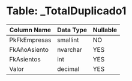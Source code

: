 # Table: _TotalDuplicado1

| Column Name | Data Type | Nullable |
|-------------|-----------|----------|
| PkFkEmpresas | smallint | NO |
| FkAñoAsiento | nvarchar | YES |
| FkAsientos | int | YES |
| Valor | decimal | YES |
